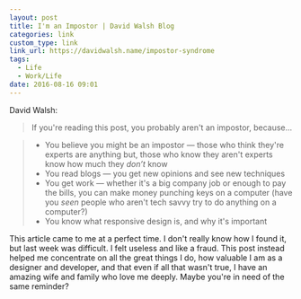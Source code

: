 ```yaml
---
layout: post
title: I'm an Impostor | David Walsh Blog
categories: link
custom_type: link
link_url: https://davidwalsh.name/impostor-syndrome
tags:
  - Life
  - Work/Life
date: 2016-08-16 09:01
---
```

David Walsh:

> If you're reading this post, you probably aren't an impostor, because...

> - You believe you might be an impostor — those who think they're experts are anything but, those who know they aren't experts know how much they *don’t* know
> - You read blogs — you get new opinions and see new techniques
> - You get work — whether it's a big company job or enough to pay the bills, you can make money punching keys on a computer (have you *seen* people who aren't tech savvy try to do anything on a computer?)
> - You know what responsive design is, and why it's important

This article came to me at a perfect time. I don't really know how I found it, but last week was difficult. I felt useless and like a fraud. This post instead helped me concentrate on all the great things I do, how valuable I am as a designer and developer, and that even if all that wasn't true, I have an amazing wife and family who love me deeply. Maybe you're in need of the same reminder?